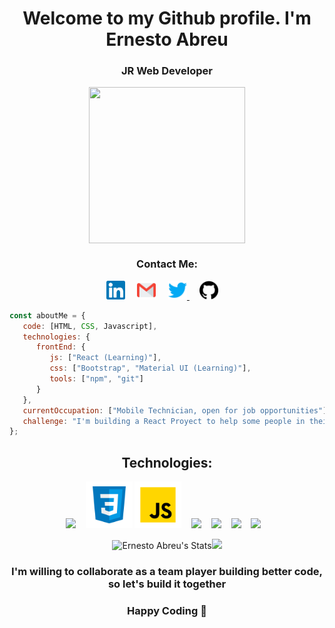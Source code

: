 <h1 align="center">Welcome to my Github profile. I'm Ernesto Abreu</h1>
<h3 align="center">JR Web Developer</h3>
<div align="center"><img align="center" height="250" width="250" src="https://pbs.twimg.com/profile_images/1253421767168671748/SR9uee6c_400x400.jpg"</img></div>

<div align="center"><div><h3>Contact Me:</h3></div>
<a href="https://in.linkedin.com/in/ernestoabreu98"><img src="https://github.com/chandan-reddy-k/chandan-reddy-k/blob/master/assets/linkedin.svg" width="30px" alt="LinkedIn"></a> &nbsp; &nbsp;
<a href="ernestoabreu98@gmail.com"><img src="https://github.com/chandan-reddy-k/chandan-reddy-k/blob/master/assets/gmail.svg" width="30px" alt="mail"></a> &nbsp; &nbsp;
<a href="https://twitter.com/ernestoabreu98"><img src="https://github.com/chandan-reddy-k/chandan-reddy-k/blob/master/assets/twitter.svg" width="30px" alt="Twitter">     </a> &nbsp; &nbsp;
<a href="https://github.com/ernestoabreu98"><img src="https://github.com/chandan-reddy-k/chandan-reddy-k/blob/master/assets/github.svg" width="30px" alt="mail"></a> &nbsp; &nbsp;
</p>
</div>

```javascript
const aboutMe = {
   code: [HTML, CSS, Javascript],
   technologies: {
      frontEnd: {
         js: ["React (Learning)"],
         css: ["Bootstrap", "Material UI (Learning)"],
         tools: ["npm", "git"]
      }
   },
   currentOccupation: ["Mobile Technician, open for job opportunities"],
   challenge: "I'm building a React Proyect to help some people in their jobs",
};
```

<h2 align="center">
  Technologies:
</h2>
<p align="center">
<code><img height="75" src="https://www.vectorlogo.zone/logos/w3_html5/w3_html5-icon.svg"></code> &nbsp;&nbsp
<code><img height="75" src="https://github.com/chandan-reddy-k/chandan-reddy-k/blob/master/assets/css.png"></code>
<code><img height="75" src="https://github.com/chandan-reddy-k/chandan-reddy-k/blob/master/assets/js.png"></code> &nbsp;&nbsp;
<code><img height="75" src="https://www.vectorlogo.zone/logos/getbootstrap/getbootstrap-icon.svg"></code> &nbsp;&nbsp;
<code><img height="75" src="https://www.vectorlogo.zone/logos/reactjs/reactjs-icon.svg"></code> &nbsp;&nbsp;
<code><img height="75" src="https://www.vectorlogo.zone/logos/git-scm/git-scm-icon.svg"></code> &nbsp;&nbsp;
<code><img height="75" src="https://www.vectorlogo.zone/logos/npmjs/npmjs-ar21.svg"></code> &nbsp;&nbsp;

</p>

<div align="center"><img alt="Ernesto Abreu's Stats" src="https://github-readme-stats.vercel.app/api?username=ernestoabreu98&hide=smalltalk&theme=react&show_icons=true&layout=default&hide_border=true" width="500"/><img height="198" src="https://github-readme-stats.vercel.app/api/top-langs/?username=ernestoabreu98&theme=react&layout=compact" /></div> 
<div align="center"><h3>I'm willing to collaborate as a team player building better code, so let's build it together</h3></div>
<div align="center"><h3>Happy Coding 👋</h3></div>
<!---
ernestoabreu98/ernestoabreu98 is a ✨ special ✨ repository because its `README.md` (this file) appears on your GitHub profile.
You can click the Preview link to take a look at your changes.
--->
